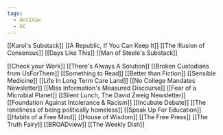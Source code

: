 ```yaml
---
tags:
  - AntiVax
  - GC
---
```


[[Karol's Substack]]
[[A Republic, If You Can Keep It]]
[[The Illusion of Consensus]]
[[Days Like This]]
[[Man of Steele's Substack]]

[[Check your Work]]
[[There's Always A Solution]]
[[Broken Custodians from UsForThem]]
[[Something to Read]]
[[Better than Fiction]]
[[Sensible Medicine]]
[[Life In Long Term Care Land]]
[[No College Mandates Newsletter]]
[[Miss Information's Measured Discourse]]
[[Fear of a Microbial Planet]]
[[Silent Lunch, The David Zweig Newsletter]]
[[Foundation Against Intolerance & Racism]]
[[Incubate Debate]]
[[The loneliness of being politically homeless]]
[[Speak Up For Education]]
[[Habits of a Free Mind]]
[[House of Wisdom]]
[[The Free Press]]
[[The Truth Fairy]]
[[BROADview]]
[[The Weekly Dish]]